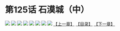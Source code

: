 # 第125话 石漠城（中）
![](https://mhpic.xiaomingtaiji.net/comic/D/斗破苍穹拆分版/125话/1.jpg-zymk.middle.webp)
![](https://mhpic.xiaomingtaiji.net/comic/D/斗破苍穹拆分版/125话/2.jpg-zymk.middle.webp)
![](https://mhpic.xiaomingtaiji.net/comic/D/斗破苍穹拆分版/125话/3.jpg-zymk.middle.webp)
![](https://mhpic.xiaomingtaiji.net/comic/D/斗破苍穹拆分版/125话/4.jpg-zymk.middle.webp)
![](https://mhpic.xiaomingtaiji.net/comic/D/斗破苍穹拆分版/125话/5.jpg-zymk.middle.webp)
![](https://mhpic.xiaomingtaiji.net/comic/D/斗破苍穹拆分版/125话/6.jpg-zymk.middle.webp)
![](https://mhpic.xiaomingtaiji.net/comic/D/斗破苍穹拆分版/125话/7.jpg-zymk.middle.webp)
![](https://mhpic.xiaomingtaiji.net/comic/D/斗破苍穹拆分版/125话/8.jpg-zymk.middle.webp)
[【上一章】](./124.md)
[【目录】](./README.md)
[【下一章】](./126.md)
